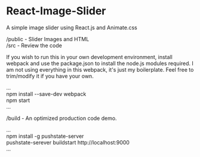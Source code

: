 # React-Image-Slider
A simple image slider using React.js and Animate.css  
  
/public - Slider Images and HTML  
/src - Review the code  
  
If you wish to run this in your own development environment, install webpack and use the package.json to install the node.js modules required.  I am not using everything in this webpack, it's just my boilerplate. Feel free to trim/modify it if you have your own.  
  
...  
npm install --save-dev webpack  
npm start  
...  
  
/build - An optimized production code demo.  
  
...  
npm install -g pushstate-server  
pushstate-serever buildstart http://localhost:9000  
...  